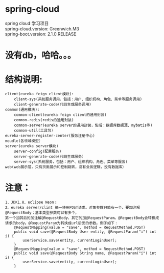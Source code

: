 # spring-cloud
  spring cloud 学习项目 <br>
  spring-cloud.version: Greenwich.M3 <br>
  spring-boot.version: 2.1.0.RELEASE
# 没有db，哈哈。。。
# 结构说明:
	client(eureka feign client模块):
		client-sys(系统服务调用，包括：用户、组织机构、角色、菜单等服务调用)
		client-generate-code(代码生成服务调用)
	common(通用模块):
		common-client(eureka feign client的通用封装)
		common-redis(redis的通用封装)
		common-server(eureka server的通用封装，包括：数据库数据源、mybatis等)
		common-util(工具包)
	eureka-server-register-center(服务注册中心)
	moudle(各领域模型)
	server(eureka server模块)
		server-config(配置服务)
		server-generate-code(代码生成服务)
		server-sys(系统服务，包括：用户、组织机构、角色、菜单等服务)
	web(web展示层，只有页面展示和控制跳转，没有业务逻辑，没有数据库）

# 注意：
	1、JDK1.8、eclipse Neon；
	2、eureka server/clint 统一使用POST请求。对象参数只能有一个，要加注解@RequestBody；基本类型参数可以有多个，
	第一个加其后的加注解@RequestBody，其它的加@RequestParam。@RequestBody会转换成请求的body。@RequestParam为转换成url后面的参数。例子如下：
		@RequestMapping(value = "save", method = RequestMethod.POST)
		public void save(@RequestBody User entity, @RequestParam("i") int i) {
			userService.save(entity, currentLoginUser);
		}
		@RequestMapping(value = "save", method = RequestMethod.POST)
		public void save(@RequestBody String name, @RequestParam("i") int i) {
			userService.save(entity, currentLoginUser);
		}
